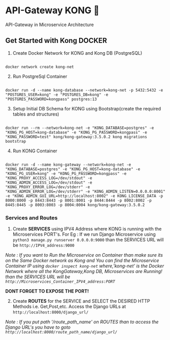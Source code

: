 # API-Gateway KONG 🦍

API-Gateway in Microservice Architecture

## Get Started with Kong DOCKER

1. Create Docker Network for KONG and Kong DB (PostgreSQL)

```

docker network create kong-net

```

2. Run PostgreSql Container

```

docker run -d --name kong-database --network=kong-net -p 5432:5432 -e "POSTGRES_USER=kong" -e "POSTGRES_DB=kong" -e "POSTGRES_PASSWORD=kongpass" postgres:13

```

3. Setup Initial DB Schema for KONG using Bootstrap(create the required tables and structures)

```

docker run --rm --network=kong-net -e "KONG_DATABASE=postgres" -e "KONG_PG_HOST=kong-database" -e "KONG_PG_PASSWORD=kongpass" -e "KONG_PASSWORD=test" kong/kong-gateway:3.5.0.2 kong migrations bootstrap

```

4. Run KONG Container

```

docker run -d --name kong-gateway --network=kong-net -e "KONG_DATABASE=postgres" -e "KONG_PG_HOST=kong-database" -e "KONG_PG_USER=kong" -e "KONG_PG_PASSWORD=kongpass" -e "KONG_PROXY_ACCESS_LOG=/dev/stdout" -e "KONG_ADMIN_ACCESS_LOG=/dev/stdout" -e "KONG_PROXY_ERROR_LOG=/dev/stderr" -e "KONG_ADMIN_ERROR_LOG=/dev/stderr" -e "KONG_ADMIN_LISTEN=0.0.0.0:8001" -e "KONG_ADMIN_GUI_URL=http://localhost:8002" -e KONG_LICENSE_DATA -p 8000:8000 -p 8443:8443 -p 8001:8001 -p 8444:8444 -p 8002:8002 -p 8445:8445 -p 8003:8003 -p 8004:8004 kong/kong-gateway:3.5.0.2

```

### Services and Routes

1. Create **SERVICES** using IPV4 Address where KONG is running with the Microservices PORT's. For Eg : If we run Django Microservice using `python3 manage.py runserver 0.0.0.0:9000` than the SERVICES URL will be `http://IPV4_address:9000`  

*Note : If you want to Run the Microservice on Container than make sure its on the Same Docker network as Kong and You can find the Microservice Container IP using `docker inspect kong-net` where,'kong-net' is the Docker Network where all the KongGateway,Kong DB, Microservices are Running! than the SERVICES URL will be `http://Microservices_Container_IPV4_address:PORT`*

**DONT FORGET TO EXPOSE THE PORT!**

2. Create **ROUTES** for the SERVICE and SELECT the DESIRED HTTP Methods i.e. Get,Post,etc. Access the Django URLs at `http://localhost:8000/django_url/`

*Note : If you put path '/route_path_name' on ROUTES than to access the Django URL's you have to goto `http://localhost:8000/route_path_name/django_url/`*